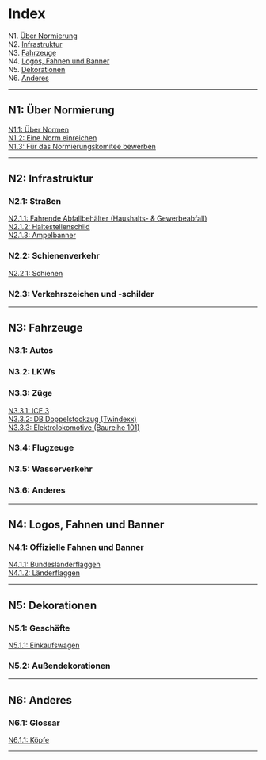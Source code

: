 # Index

N1. [Über Normierung](##n1-Über-normierung)    
N2. [Infrastruktur](#n2-infrastruktur)    
N3. [Fahrzeuge](#n3-fahrzeuge)    
N4. [Logos, Fahnen und Banner](#n4-logos-fahnen-und-banner)    
N5. [Dekorationen](#n5-dekorationen)    
N6. [Anderes](#n6-anderes)    


***

## N1: Über Normierung

[N1.1: Über Normen](/BTEN/wiki/N1.1_DE)    
[N1.2: Eine Norm einreichen](/BTEN/wiki/N1.2_DE)    
[N1.3: Für das Normierungskomitee bewerben](/BTEN/wiki/N1.3_DE)


***

## N2: Infrastruktur
### N2.1: Straßen
[N2.1.1: Fahrende Abfallbehälter (Haushalts- & Gewerbeabfall)](/BTEN/wiki/N2.1.1_DE)    
[N2.1.2: Haltestellenschild](/BTEN/wiki/N2.1.2_DE)    
[N2.1.3: Ampelbanner](/BTEN/wiki/N2.1.3_DE)
### N2.2: Schienenverkehr
[N2.2.1: Schienen](/BTEN/wiki/N2.2.1_DE)
### N2.3: Verkehrszeichen und -schilder

***

## N3: Fahrzeuge
### N3.1: Autos
### N3.2: LKWs
### N3.3: Züge   
[N3.3.1: ICE 3](/BTEN/wiki/N3.3.1_DE)    
[N3.3.2: DB Doppelstockzug (Twindexx)](/BTEN/wiki/N3.3.2_DE)    
[N3.3.3: Elektrolokomotive (Baureihe 101)](/BTEN/wiki/N3.3.3_DE)
### N3.4: Flugzeuge
### N3.5: Wasserverkehr
### N3.6: Anderes

 
***

## N4: Logos, Fahnen und Banner
### N4.1: Offizielle Fahnen und Banner
[N4.1.1: Bundesländerflaggen](/BTEN/wiki/N4.1.1_DE)    
[N4.1.2: Länderflaggen](/BTEN/wiki/N4.1.2_DE)    
***

## N5: Dekorationen
### N5.1: Geschäfte
[N5.1.1: Einkaufswagen](/BTEN/wiki/N5.1.1_DE)
### N5.2: Außendekorationen

***

## N6: Anderes
### N6.1: Glossar
[N6.1.1: Köpfe](/BTEN/wiki/N6.1.1_DE)
***
